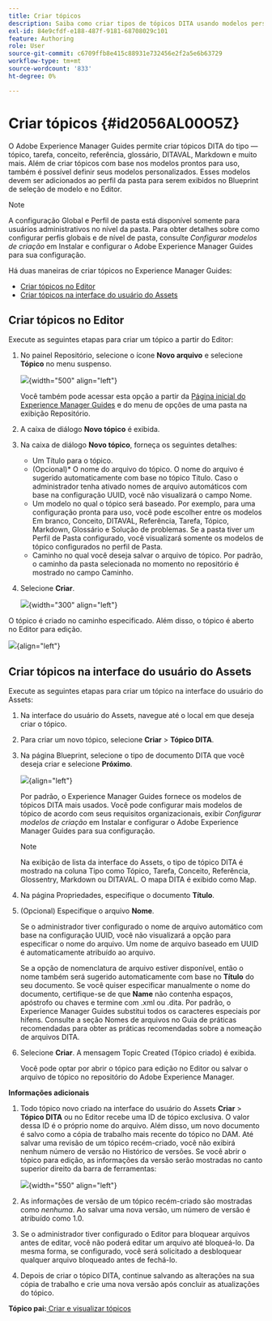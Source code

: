 ```yaml
---
title: Criar tópicos
description: Saiba como criar tipos de tópicos DITA usando modelos personalizados no Adobe Experience Manager Guides.
exl-id: 84e9cfdf-e188-487f-9181-68708029c101
feature: Authoring
role: User
source-git-commit: c6709ffb8e415c88931e732456e2f2a5e6b63729
workflow-type: tm+mt
source-wordcount: '833'
ht-degree: 0%

---
```


# Criar tópicos {#id2056AL00O5Z}

O Adobe Experience Manager Guides permite criar tópicos DITA do tipo — tópico, tarefa, conceito, referência, glossário, DITAVAL, Markdown e muito mais. Além de criar tópicos com base nos modelos prontos para uso, também é possível definir seus modelos personalizados. Esses modelos devem ser adicionados ao perfil da pasta para serem exibidos no Blueprint de seleção de modelo e no Editor.

>[!NOTE]
>
> A configuração Global e Perfil de pasta está disponível somente para usuários administrativos no nível da pasta. Para obter detalhes sobre como configurar perfis globais e de nível de pasta, consulte *Configurar modelos de criação* em Instalar e configurar o Adobe Experience Manager Guides para sua configuração.


Há duas maneiras de criar tópicos no Experience Manager Guides:

- [Criar tópicos no Editor](#create-topics-from-the-editor)
- [Criar tópicos na interface do usuário do Assets](#create-topics-from-the-assets-ui)

## Criar tópicos no Editor

Execute as seguintes etapas para criar um tópico a partir do Editor:

1. No painel Repositório, selecione o ícone **Novo arquivo** e selecione **Tópico** no menu suspenso.

   ![](images/create-topic-option.png){width="500" align="left"}

   Você também pode acessar esta opção a partir da [Página inicial do Experience Manager Guides](./intro-home-page.md) e do menu de opções de uma pasta na exibição Repositório.

2. A caixa de diálogo **Novo tópico** é exibida.

3. Na caixa de diálogo **Novo tópico**, forneça os seguintes detalhes:
   - Um Título para o tópico.
   - \(Opcional\)* O nome do arquivo do tópico. O nome do arquivo é sugerido automaticamente com base no tópico Título. Caso o administrador tenha ativado nomes de arquivo automáticos com base na configuração UUID, você não visualizará o campo Nome.
   - Um modelo no qual o tópico será baseado. Por exemplo, para uma configuração pronta para uso, você pode escolher entre os modelos Em branco, Conceito, DITAVAL, Referência, Tarefa, Tópico, Markdown, Glossário e Solução de problemas. Se a pasta tiver um Perfil de Pasta configurado, você visualizará somente os modelos de tópico configurados no perfil de Pasta.
   - Caminho no qual você deseja salvar o arquivo de tópico. Por padrão, o caminho da pasta selecionada no momento no repositório é mostrado no campo Caminho.

4. Selecione **Criar**.

   ![](images/create-topic-dialog-new.png){width="300" align="left"}

O tópico é criado no caminho especificado. Além disso, o tópico é aberto no Editor para edição.

![](images/new-topic-editor.png){align="left"}

## Criar tópicos na interface do usuário do Assets

Execute as seguintes etapas para criar um tópico na interface do usuário do Assets:

1. Na interface do usuário do Assets, navegue até o local em que deseja criar o tópico.

1. Para criar um novo tópico, selecione **Criar** \> **Tópico DITA**.

1. Na página Blueprint, selecione o tipo de documento DITA que você deseja criar e selecione **Próximo**.

   ![](images/create_dita_topic.png){align="left"}

   Por padrão, o Experience Manager Guides fornece os modelos de tópicos DITA mais usados. Você pode configurar mais modelos de tópico de acordo com seus requisitos organizacionais, exibir *Configurar modelos de criação* em Instalar e configurar o Adobe Experience Manager Guides para sua configuração.

   >[!NOTE]
   >
   > Na exibição de lista da interface do Assets, o tipo de tópico DITA é mostrado na coluna Tipo como Tópico, Tarefa, Conceito, Referência, Glossentry, Markdown ou DITAVAL. O mapa DITA é exibido como Map.

1. Na página Propriedades, especifique o documento **Título**.

1. \(Opcional\) Especifique o arquivo **Nome**.

   Se o administrador tiver configurado o nome de arquivo automático com base na configuração UUID, você não visualizará a opção para especificar o nome do arquivo. Um nome de arquivo baseado em UUID é automaticamente atribuído ao arquivo.

   Se a opção de nomenclatura de arquivo estiver disponível, então o nome também será sugerido automaticamente com base no **Título** do seu documento. Se você quiser especificar manualmente o nome do documento, certifique-se de que **Name** não contenha espaços, apóstrofo ou chaves e termine com .xml ou .dita. Por padrão, o Experience Manager Guides substitui todos os caracteres especiais por hifens. Consulte a seção Nomes de arquivos no Guia de práticas recomendadas para obter as práticas recomendadas sobre a nomeação de arquivos DITA.

1. Selecione **Criar**. A mensagem Topic Created (Tópico criado) é exibida.

   Você pode optar por abrir o tópico para edição no Editor ou salvar o arquivo de tópico no repositório do Adobe Experience Manager.

**Informações adicionais**

1. Todo tópico novo criado na interface do usuário do Assets **Criar** \> **Tópico DITA** ou no Editor recebe uma ID de tópico exclusiva. O valor dessa ID é o próprio nome do arquivo. Além disso, um novo documento é salvo como a cópia de trabalho mais recente do tópico no DAM. Até salvar uma revisão de um tópico recém-criado, você não exibirá nenhum número de versão no Histórico de versões. Se você abrir o tópico para edição, as informações da versão serão mostradas no canto superior direito da barra de ferramentas:

   ![](images/topic-version-none_cs.png){width="550" align="left"}

2. As informações de versão de um tópico recém-criado são mostradas como *nenhuma*. Ao salvar uma nova versão, um número de versão é atribuído como 1.0.

3. Se o administrador tiver configurado o Editor para bloquear arquivos antes de editar, você não poderá editar um arquivo até bloqueá-lo. Da mesma forma, se configurado, você será solicitado a desbloquear qualquer arquivo bloqueado antes de fechá-lo.

4. Depois de criar o tópico DITA, continue salvando as alterações na sua cópia de trabalho e crie uma nova versão após concluir as atualizações do tópico.

**Tópico pai:**&#x200B;[ Criar e visualizar tópicos](create-preview-topics.md)

